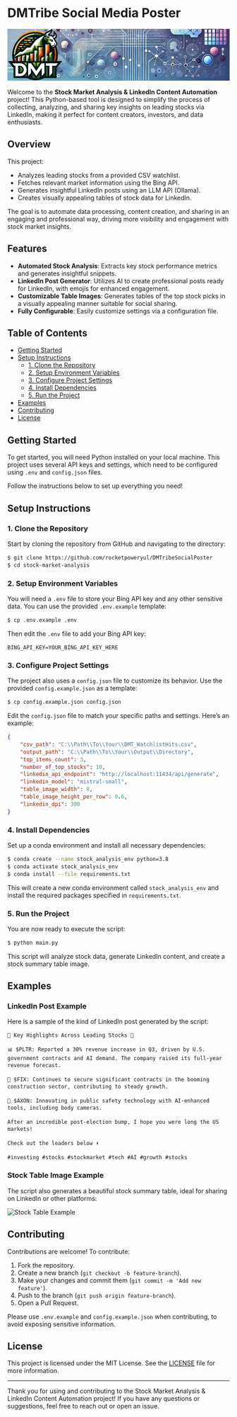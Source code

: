# DMTribe Social Media Poster

![Stock Analysis Banner](banner.png)

Welcome to the **Stock Market Analysis & LinkedIn Content Automation** project! This Python-based tool is designed to simplify the process of collecting, analyzing, and sharing key insights on leading stocks via LinkedIn, making it perfect for content creators, investors, and data enthusiasts.

## Overview

This project:

- Analyzes leading stocks from a provided CSV watchlist.
- Fetches relevant market information using the Bing API.
- Generates insightful LinkedIn posts using an LLM API (Ollama).
- Creates visually appealing tables of stock data for LinkedIn.

The goal is to automate data processing, content creation, and sharing in an engaging and professional way, driving more visibility and engagement with stock market insights.

## Features

- **Automated Stock Analysis**: Extracts key stock performance metrics and generates insightful snippets.
- **LinkedIn Post Generator**: Utilizes AI to create professional posts ready for LinkedIn, with emojis for enhanced engagement.
- **Customizable Table Images**: Generates tables of the top stock picks in a visually appealing manner suitable for social sharing.
- **Fully Configurable**: Easily customize settings via a configuration file.

## Table of Contents

- [Getting Started](#getting-started)
- [Setup Instructions](#setup-instructions)
  - [1. Clone the Repository](#1-clone-the-repository)
  - [2. Setup Environment Variables](#2-setup-environment-variables)
  - [3. Configure Project Settings](#3-configure-project-settings)
  - [4. Install Dependencies](#4-install-dependencies)
  - [5. Run the Project](#5-run-the-project)
- [Examples](#examples)
- [Contributing](#contributing)
- [License](#license)

## Getting Started

To get started, you will need Python installed on your local machine. This project uses several API keys and settings, which need to be configured using `.env` and `config.json` files.

Follow the instructions below to set up everything you need!

## Setup Instructions

### 1. Clone the Repository

Start by cloning the repository from GitHub and navigating to the directory:

```bash
$ git clone https://github.com/rocketpoweryul/DMTribeSocialPoster
$ cd stock-market-analysis
```

### 2. Setup Environment Variables

You will need a `.env` file to store your Bing API key and any other sensitive data. You can use the provided `.env.example` template:

```bash
$ cp .env.example .env
```

Then edit the `.env` file to add your Bing API key:

```dotenv
BING_API_KEY=YOUR_BING_API_KEY_HERE
```

### 3. Configure Project Settings

The project also uses a `config.json` file to customize its behavior. Use the provided `config.example.json` as a template:

```bash
$ cp config.example.json config.json
```

Edit the `config.json` file to match your specific paths and settings. Here’s an example:

```json
{
    "csv_path": "C:\\Path\\To\\Your\\DMT_WatchlistHits.csv",
    "output_path": "C:\\Path\\To\\Your\\Output\\Directory",
    "top_items_count": 3,
    "number_of_top_stocks": 10,
    "linkedin_api_endpoint": "http://localhost:11434/api/generate",
    "linkedin_model": "mistral-small",
    "table_image_width": 8,
    "table_image_height_per_row": 0.6,
    "linkedin_dpi": 300
}
```

### 4. Install Dependencies

Set up a conda environment and install all necessary dependencies:

```bash
$ conda create --name stock_analysis_env python=3.8
$ conda activate stock_analysis_env
$ conda install --file requirements.txt
```

This will create a new conda environment called `stock_analysis_env` and install the required packages specified in `requirements.txt`.

### 5. Run the Project

You are now ready to execute the script:

```bash
$ python main.py
```

This script will analyze stock data, generate LinkedIn content, and create a stock summary table image.

## Examples

### LinkedIn Post Example

Here is a sample of the kind of LinkedIn post generated by the script:

```
🌟 Key Highlights Across Leading Stocks 🌟

📊 $PLTR: Reported a 30% revenue increase in Q3, driven by U.S. government contracts and AI demand. The company raised its full-year revenue forecast.

🔧 $FIX: Continues to secure significant contracts in the booming construction sector, contributing to steady growth.

🚓 $AXON: Innovating in public safety technology with AI-enhanced tools, including body cameras.

After an incredible post-election bump, I hope you were long the US markets!

Check out the leaders below ⬇️

#investing #stocks #stockmarket #tech #AI #growth #stocks
```

### Stock Table Image Example

The script also generates a beautiful stock summary table, ideal for sharing on LinkedIn or other platforms:

![Stock Table Example](https://via.placeholder.com/800x400.png?text=Stock+Table+Example)

## Contributing

Contributions are welcome! To contribute:

1. Fork the repository.
2. Create a new branch (`git checkout -b feature-branch`).
3. Make your changes and commit them (`git commit -m 'Add new feature'`).
4. Push to the branch (`git push origin feature-branch`).
5. Open a Pull Request.

Please use `.env.example` and `config.example.json` when contributing, to avoid exposing sensitive information.

## License

This project is licensed under the MIT License. See the [LICENSE](LICENSE) file for more information.

---

Thank you for using and contributing to the Stock Market Analysis & LinkedIn Content Automation project! If you have any questions or suggestions, feel free to reach out or open an issue.

